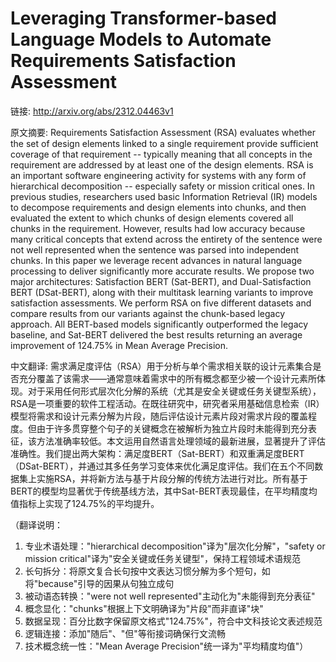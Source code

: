 # Leveraging Transformer-based Language Models to Automate Requirements Satisfaction Assessment

链接: http://arxiv.org/abs/2312.04463v1

原文摘要:
Requirements Satisfaction Assessment (RSA) evaluates whether the set of
design elements linked to a single requirement provide sufficient coverage of
that requirement -- typically meaning that all concepts in the requirement are
addressed by at least one of the design elements. RSA is an important software
engineering activity for systems with any form of hierarchical decomposition --
especially safety or mission critical ones. In previous studies, researchers
used basic Information Retrieval (IR) models to decompose requirements and
design elements into chunks, and then evaluated the extent to which chunks of
design elements covered all chunks in the requirement. However, results had low
accuracy because many critical concepts that extend across the entirety of the
sentence were not well represented when the sentence was parsed into
independent chunks. In this paper we leverage recent advances in natural
language processing to deliver significantly more accurate results. We propose
two major architectures: Satisfaction BERT (Sat-BERT), and Dual-Satisfaction
BERT (DSat-BERT), along with their multitask learning variants to improve
satisfaction assessments. We perform RSA on five different datasets and compare
results from our variants against the chunk-based legacy approach. All
BERT-based models significantly outperformed the legacy baseline, and Sat-BERT
delivered the best results returning an average improvement of 124.75% in Mean
Average Precision.

中文翻译:
需求满足度评估（RSA）用于分析与单个需求相关联的设计元素集合是否充分覆盖了该需求——通常意味着需求中的所有概念都至少被一个设计元素所体现。对于采用任何形式层次化分解的系统（尤其是安全关键或任务关键型系统），RSA是一项重要的软件工程活动。在既往研究中，研究者采用基础信息检索（IR）模型将需求和设计元素分解为片段，随后评估设计元素片段对需求片段的覆盖程度。但由于许多贯穿整个句子的关键概念在被解析为独立片段时未能得到充分表征，该方法准确率较低。本文运用自然语言处理领域的最新进展，显著提升了评估准确性。我们提出两大架构：满足度BERT（Sat-BERT）和双重满足度BERT（DSat-BERT），并通过其多任务学习变体来优化满足度评估。我们在五个不同数据集上实施RSA，并将新方法与基于片段分解的传统方法进行对比。所有基于BERT的模型均显著优于传统基线方法，其中Sat-BERT表现最佳，在平均精度均值指标上实现了124.75%的平均提升。

（翻译说明：
1. 专业术语处理："hierarchical decomposition"译为"层次化分解"，"safety or mission critical"译为"安全关键或任务关键型"，保持工程领域术语规范
2. 长句拆分：将原文复合长句按中文表达习惯分解为多个短句，如将"because"引导的因果从句独立成句
3. 被动语态转换："were not well represented"主动化为"未能得到充分表征"
4. 概念显化："chunks"根据上下文明确译为"片段"而非直译"块"
5. 数据呈现：百分比数字保留原文格式"124.75%"，符合中文科技论文表述规范
6. 逻辑连接：添加"随后"、"但"等衔接词确保行文流畅
7. 技术概念统一性："Mean Average Precision"统一译为"平均精度均值"）

